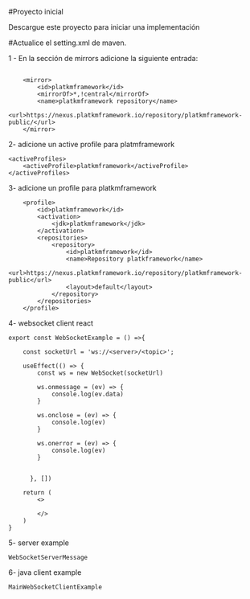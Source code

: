 #Proyecto inicial

Descargue este proyecto para iniciar una implementación


#Actualice el setting.xml de maven.

1 - En la sección de mirrors adicione la siguiente entrada:
```

	<mirror>
		<id>platkmframework</id>
	  	<mirrorOf>*,!central</mirrorOf>
	  	<name>platkmframework repository</name>
	  	<url>https://nexus.platkmframework.io/repository/platkmframework-public/</url>
	</mirror> 
``` 

2- adicione un active profile para platmframework

```
<activeProfiles>
	<activeProfile>platkmframework</activeProfile>
</activeProfiles>
```


3- adicione un profile para platkmframework
```
	<profile>
		<id>platkmframework</id> 
	  	<activation>
	    	<jdk>platkmframework</jdk>
	  	</activation> 
	  	<repositories>
	    	<repository>
	      		<id>platkmframework</id>
	      		<name>Repository platkframework</name>
	      		<url>https://nexus.platkmframework.io/repository/platkmframework-public</url>
	      		<layout>default</layout>
	    	</repository>
	  	</repositories>
	</profile>
``` 

4- websocket client react
```
export const WebSocketExample = () =>{

    const socketUrl = 'ws://<server>/<topic>';
     
    useEffect(() => {
        const ws = new WebSocket(socketUrl)

        ws.onmessage = (ev) => {
            console.log(ev.data)
        }

        ws.onclose = (ev) => {
            console.log(ev)
        }

        ws.onerror = (ev) => {
            console.log(ev)
        }
        

      }, [])

    return (
        <>
                  
        </>
    )
}
```

5- server example
```
WebSocketServerMessage
```

6- java client example
```
MainWebSocketClientExample
```

